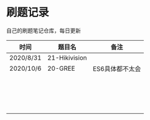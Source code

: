 # 刷题记录

自己的刷题笔记仓库，每日更新

| 时间      | 题目名        | 备注            |
| --------- | ------------- | --------------- |
| 2020/8/31 | 21-Hikivision |                 |
| 2020/10/6 | 20-GREE       | ES6具体都不太会 |
|           |               |                 |
|           |               |                 |
|           |               |                 |
|           |               |                 |
|           |               |                 |
|           |               |                 |
|           |               |                 |
|           |               |                 |
|           |               |                 |
|           |               |                 |
|           |               |                 |
|           |               |                 |
|           |               |                 |
|           |               |                 |
|           |               |                 |
|           |               |                 |
|           |               |                 |

